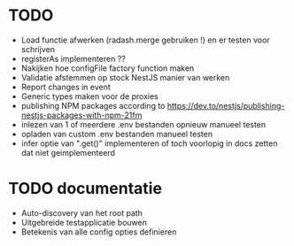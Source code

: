 # TODO

- Load functie afwerken (radash.merge gebruiken !) en er testen voor schrijven
- registerAs implementeren ??
- Nakijken hoe configFile factory function maken
- Validatie afstemmen op stock NestJS manier van werken
- Report changes in event
- Generic types maken voor de proxies
- publishing NPM packages according to <https://dev.to/nestjs/publishing-nestjs-packages-with-npm-21fm>
- inlezen van 1 of meerdere .env bestanden opnieuw manueel testen
- opladen van custom .env bestanden manueel testen
- infer optie van ".get()" implementeren of toch voorlopig in docs zetten dat niet geimplementeerd

# TODO documentatie
- Auto-discovery van het root path
- Uitgebreide testapplicatie bouwen
- Betekenis van alle config opties definieren